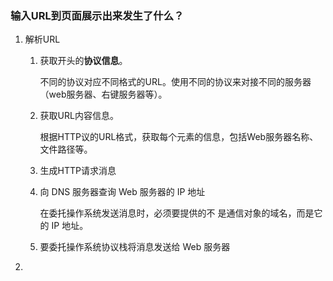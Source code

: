 ### 输入URL到页面展示出来发生了什么？

1. 解析URL

   1. 获取开头的**协议信息**。

      不同的协议对应不同格式的URL。使用不同的协议来对接不同的服务器（web服务器、右键服务器等）。

   2. 获取URL内容信息。

      根据HTTP议的URL格式，获取每个元素的信息，包括Web服务器名称、文件路径等。
      
   3. 生成HTTP请求消息

   4. 向 DNS 服务器查询 Web 服务器的 IP 地址

      在委托操作系统发送消息时，必须要提供的不 是通信对象的域名，而是它的 IP 地址。

   5. 要委托操作系统协议栈将消息发送给 Web 服务器

2. 

